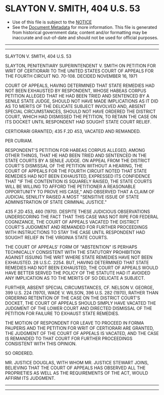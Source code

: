 ---
---

# SLAYTON V. SMITH, 404 U.S. 53

* Use of this file is subject to the [NOTICE](https://github.com/publicdocs/notice/blob/master/NOTICE)
* See the [Document Metadata](../../../) for more information.
  This file is generated from historical government data; content and/or formatting may be inaccurate and out-of-date and should not be used for official purposes.

----------
----------

SLAYTON V. SMITH, 404 U.S. 53

SLAYTON, PENITENTIARY SUPERINTENDENT V. SMITH ON PETITION FOR WRIT OF CERTIORARI TO THE UNITED STATES COURT OF APPEALS FOR THE FOURTH CIRCUIT NO. 70-108.  DECIDED NOVEMBER 16, 1971

COURT OF APPEALS, HAVING DETERMINED THAT STATE REMEDIES HAD NOT BEEN EXHAUSTED BY RESPONDENT, WHOSE HABEAS CORPUS PETITION ALLEGED THAT HE HAD BEEN TRIED AND SENTENCED BY A SENILE STATE JUDGE, SHOULD NOT HAVE MADE IMPLICATIONS AS IT DID AS TO MERITS OF THE DELICATE SUBJECT INVOLVED AND, ABSENT SPECIAL CIRCUMSTANCES, SHOULD NOT HAVE ORDERED THE DISTRICT COURT, WHICH HAD DISMISSED THE PETITION, TO RETAIN THE CASE ON ITS DOCKET UNTIL RESPONDENT HAD SOUGHT STATE COURT RELIEF.

CERTIORARI GRANTED; 435 F.2D 453, VACATED AND REMANDED.

PER CURIAM.

RESPONDENT'S PETITION FOR HABEAS CORPUS ALLEGED, AMONG OTHER THINGS, THAT HE HAD BEEN TRIED AND SENTENCED IN THE STATE COURTS BY A SENILE JUDGE.  ON APPEAL FROM THE DISTRICT COURT'S DISMISSAL OF THE PETITION WITHOUT A HEARING, THE COURT OF APPEALS FOR THE FOURTH CIRCUIT NOTED THAT STATE REMEDIES HAD NOT BEEN EXHAUSTED, EXPRESSED ITS CONFIDENCE THAT "IF THE CONTENTION IS SQUARELY RAISED, THE STATE COURTS WILL BE WILLING TO AFFORD THE PETITIONER A REASONABLE OPPORTUNITY TO PROVE HIS CASE," AND OBSERVED THAT A CLAIM OF JUDICIAL SENILITY RAISED A MOST "SENSITIVE ISSUE OF STATE ADMINISTRATION OF STATE CRIMINAL JUSTICE."

435 F.2D 453, 460 (1970).  DESPITE THESE JUDICIOUS OBSERVATIONS UNDERSCORING THE FACT THAT THIS CASE WAS NOT RIPE FOR FEDERAL COGNIZANCE, THE COURT OF APPEALS VACATED THE DISTRICT COURT'S JUDGMENT AND REMANDED FOR FURTHER PROCEEDINGS WITH INSTRUCTIONS TO STAY THE CASE UNTIL RESPONDENT HAD SOUGHT RELIEF IN THE VIRGINIA STATE COURTS.

THE COURT OF APPEALS' FORM OF "ABSTENTION" IS PERHAPS TECHNICALLY CONSISTENT WITH THE STATUTORY PROHIBITION AGAINST ISSUING THE WRIT WHERE STATE REMEDIES HAVE NOT BEEN EXHAUSTED.  28 U.S.C. 2254.  BUT, HAVING DETERMINED THAT STATE REMEDIES HAD NOT BEEN EXHAUSTED, THE COURT OF APPEALS WOULD HAVE BETTER SERVED THE POLICY OF THE STATUTE HAD IT AVOIDED ANY IMPLICATION AS TO THE MERITS OF SO DELICATE A SUBJECT.

FURTHER, ABSENT SPECIAL CIRCUMSTANCES, CF. NELSON V. GEORGE, 399 U.S. 224 (1970), WADE V. WILSON, 396 U.S. 282 (1970), RATHER THAN ORDERING RETENTION OF THE CASE ON THE DISTRICT COURT'S DOCKET, THE COURT OF APPEALS SHOULD SIMPLY HAVE VACATED THE JUDGMENT OF THE LOWER COURT AND DIRECTED DISMISSAL OF THE PETITION FOR FAILURE TO EXHAUST STATE REMEDIES.

THE MOTION OF RESPONDENT FOR LEAVE TO PROCEED IN FORMA PAUPERIS AND THE PETITION FOR WRIT OF CERTIORARI ARE GRANTED, THE JUDGMENT OF THE COURT OF APPEALS IS VACATED, AND THE CASE IS REMANDED TO THAT COURT FOR FURTHER PROCEEDINGS CONSISTENT WITH THIS OPINION.

SO ORDERED.

MR. JUSTICE DOUGLAS, WITH WHOM MR. JUSTICE STEWART JOINS, BELIEVING THAT THE COURT OF APPEALS HAS OBSERVED ALL THE PROPRIETIES AS WELL AS THE REQUIREMENTS OF THE ACT, WOULD AFFIRM ITS JUDGMENT.


----------
----------

